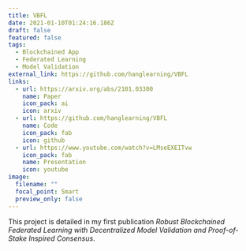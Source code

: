 ```yaml
---
title: VBFL
date: 2021-01-10T01:24:16.186Z
draft: false
featured: false
tags:
  - Blockchained App
  - Federated Learning
  - Model Validation
external_link: https://github.com/hanglearning/VBFL
links:
  - url: https://arxiv.org/abs/2101.03300
    name: Paper
    icon_pack: ai
    icon: arxiv
  - url: https://github.com/hanglearning/VBFL
    name: Code
    icon_pack: fab
    icon: github
  - url: https://www.youtube.com/watch?v=LMseEXEITvw
    icon_pack: fab
    name: Presentation
    icon: youtube
image:
  filename: ""
  focal_point: Smart
  preview_only: false
---
```

This project is detailed in my first publication *Robust Blockchained Federated Learning with Decentralized Model Validation and Proof-of-Stake Inspired Consensus*.